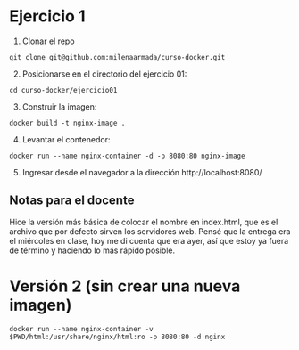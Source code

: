 # Ejercicio 1

1. Clonar el repo

```
git clone git@github.com:milenaarmada/curso-docker.git
```
2. Posicionarse en el directorio del ejercicio 01:

```
cd curso-docker/ejercicio01
```

3. Construir la imagen:

```
docker build -t nginx-image .
```

4. Levantar el contenedor:

```
docker run --name nginx-container -d -p 8080:80 nginx-image
```

5. Ingresar desde el navegador a la dirección http://localhost:8080/

## Notas para el docente

Hice la versión más básica de colocar el nombre en index.html, que es el archivo que por defecto sirven los servidores web. Pensé que la entrega era el miércoles en clase, hoy me di cuenta que era ayer, así que estoy ya fuera de término y haciendo lo más rápido posible.


# Versión 2 (sin crear una nueva imagen)

```
docker run --name nginx-container -v $PWD/html:/usr/share/nginx/html:ro -p 8080:80 -d nginx
```
